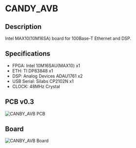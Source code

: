 # CANDY_AVB
## Description
Intel MAX10(10M16SA) board for 100Base-T Ethernet and DSP.

## Specifications
* FPGA: Intel 10M16SAU(MAX10) x1
* ETH: TI DP83848 x1
* DSP: Analog Devices ADAU1761 x2
* USB Serial: Silabs CP2102N x1
* CLOCK: 48MHz Crystal

## PCB v0.3
![CANBY_AVB PCB](https://github.com/tkrworks/CANDY_AVB/blob/master/candy_avb_pic.jpg "CANDY_AVB PCB")

## Board
![CANBY_AVB Board](https://github.com/tkrworks/CANDY_AVB/blob/master/candy_avb_brd.png "CANDY_AVB Board")
